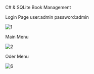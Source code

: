 C# & SQLite Book Management

Login Page
user:admin
password:admin

![1](https://github.com/akalapong/WPF_Management/assets/150636003/a9b98635-e7bb-40a3-9404-c3064f4340d5)

Main Menu

![2](https://github.com/akalapong/WPF_Management/assets/150636003/19e468f8-4d99-4001-8845-b16b7fb8aa0f)

Oder Menu

![6](https://github.com/akalapong/WPF_Management/assets/150636003/ebda9867-d16c-4198-8e13-0020a6418bf5)
